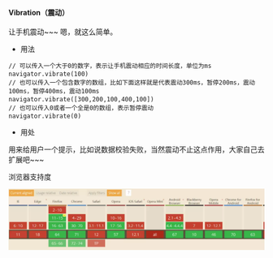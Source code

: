 #### Vibration（震动）
让手机震动~~~  嗯，就这么简单。
- 用法
```
// 可以传入一个大于0的数字，表示让手机震动相应的时间长度，单位为ms
navigator.vibrate(100)
// 也可以传入一个包含数字的数组，比如下面这样就是代表震动300ms，暂停200ms，震动100ms，暂停400ms，震动100ms
navigator.vibrate([300,200,100,400,100])
// 也可以传入0或者一个全是0的数组，表示暂停震动
navigator.vibrate(0)
```
- 用处

用来给用户一个提示，比如说数据校验失败，当然震动不止这点作用，大家自己去扩展吧~~~

浏览器支持度

![浏览器支持度](./imgs/vibration/1.png)

